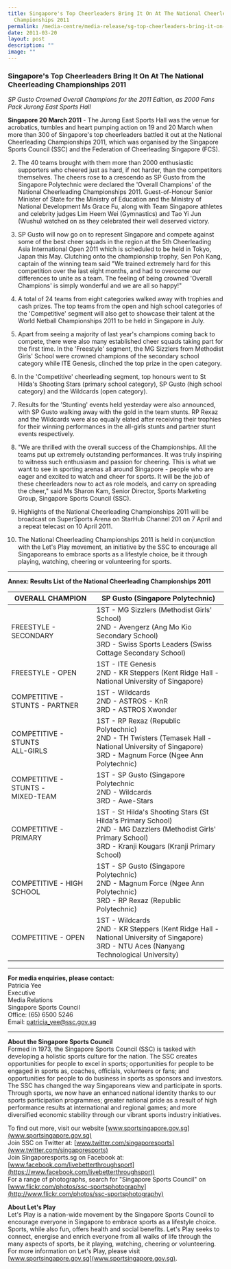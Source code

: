 ```yaml
---
title: Singapore's Top Cheerleaders Bring It On At The National Cheerleading
  Championships 2011
permalink: /media-centre/media-release/sg-top-cheerleaders-bring-it-on-at-the-national-cheerleading-2011/
date: 2011-03-20
layout: post
description: ""
image: ""
---
```

### **Singapore's Top Cheerleaders Bring It On At The National Cheerleading Championships 2011**

_SP Gusto Crowned Overall Champions for the 2011 Edition, as 2000 Fans Pack Jurong East Sports Hall_

**Singapore 20 March 2011** - The Jurong East Sports Hall was the venue for acrobatics, tumbles and heart pumping action on 19 and 20 March when more than 300 of Singapore's top cheerleaders battled it out at the National Cheerleading Championships 2011, which was organised by the Singapore Sports Council (SSC) and the Federation of Cheerleading Singapore (FCS).

2. The 40 teams brought with them more than 2000 enthusiastic supporters who cheered just as hard, if not harder, than the competitors themselves. The cheers rose to a crescendo as SP Gusto from the Singapore Polytechnic were declared the 'Overall Champions' of the National Cheerleading Championships 2011. Guest-of-Honour Senior Minister of State for the Ministry of Education and the Ministry of National Development Ms Grace Fu, along with Team Singapore athletes and celebrity judges Lim Heem Wei (Gymnastics) and Tao Yi Jun (Wushu) watched on as they celebrated their well deserved victory.

3. SP Gusto will now go on to represent Singapore and compete against some of the best cheer squads in the region at the 5th Cheerleading Asia International Open 2011 which is scheduled to be held in Tokyo, Japan this May. Clutching onto the championship trophy, Sen Poh Kang, captain of the winning team said "We trained extremely hard for this competition over the last eight months, and had to overcome our differences to unite as a team. The feeling of being crowned 'Overall Champions' is simply wonderful and we are all so happy!"

4. A total of 24 teams from eight categories walked away with trophies and cash prizes. The top teams from the open and high school categories of the 'Competitive' segment will also get to showcase their talent at the World Netball Championships 2011 to be held in Singapore in July.

5. Apart from seeing a majority of last year's champions coming back to compete, there were also many established cheer squads taking part for the first time. In the 'Freestyle' segment, the MG Sizzlers from Methodist Girls' School were crowned champions of the secondary school category while ITE Genesis, clinched the top prize in the open category.

6. In the 'Competitive' cheerleading segment, top honours went to St Hilda's Shooting Stars (primary school category), SP Gusto (high school category) and the Wildcards (open category).

7. Results for the 'Stunting' events held yesterday were also announced, with SP Gusto walking away with the gold in the team stunts. RP Rexaz and the Wildcards were also equally elated after receiving their trophies for their winning performances in the all-girls stunts and partner stunt events respectively.

8. "We are thrilled with the overall success of the Championships. All the teams put up extremely outstanding performances. It was truly inspiring to witness such enthusiasm and passion for cheering. This is what we want to see in sporting arenas all around Singapore - people who are eager and excited to watch and cheer for sports. It will be the job of these cheerleaders now to act as role models, and carry on spreading the cheer," said Ms Sharon Kam, Senior Director, Sports Marketing Group, Singapore Sports Council (SSC).

9. Highlights of the National Cheerleading Championships 2011 will be broadcast on SuperSports Arena on StarHub Channel 201 on 7 April and a repeat telecast on 10 April 2011.

10. The National Cheerleading Championships 2011 is held in conjunction with the Let's Play movement, an initiative by the SSC to encourage all Singaporeans to embrace sports as a lifestyle choice, be it through playing, watching, cheering or volunteering for sports.

---

**Annex: Results List of the National Cheerleading Championships 2011**

| OVERALL CHAMPION                      | SP Gusto (Singapore Polytechnic)                                                                                                                                     |
| ------------------------------------- | -------------------------------------------------------------------------------------------------------------------------------------------------------------------- |
| FREESTYLE - SECONDARY                 | 1ST - MG Sizzlers (Methodist Girls' School) <br>2ND - Avengerz (Ang Mo Kio Secondary School) <br>3RD - Swiss Sports Leaders (Swiss Cottage Secondary School)         |
| FREESTYLE - OPEN                      | 1ST - ITE Genesis <br>2ND - KR Steppers (Kent Ridge Hall - National University of Singapore)                                                                         |
| COMPETITIVE - STUNTS - PARTNER        | 1ST - Wildcards <br>2ND - ASTROS - KnR <br>3RD - ASTROS Xwonder                                                                                                    |
| COMPETITIVE - STUNTS <br>ALL-GIRLS    | 1ST - RP Rexaz (Republic Polytechnic) <br>2ND - TH Twisters (Temasek Hall - National University of Singapore) <br>3RD - Magnum Force (Ngee Ann Polytechnic)          |
| COMPETITIVE - STUNTS - <br>MIXED-TEAM | 1ST - SP Gusto (Singapore Polytechnic <br>2ND - Wildcards <br>3RD - Awe-Stars                                                                                        |
| COMPETITIVE - PRIMARY                 | 1ST - St Hilda's Shooting Stars (St Hilda's Primary School) <br>2ND - MG Dazzlers (Methodist Girls' Primary School) <br>3RD - Kranji Kougars (Kranji Primary School) |
| COMPETITIVE - HIGH SCHOOL             | 1ST - SP Gusto (Singapore Polytechnic) <br>2ND - Magnum Force (Ngee Ann Polytechnic) <br>3RD - RP Rexaz (Republic Polytechnic)                                       |
| COMPETITIVE - OPEN                    | 1ST - Wildcards  <br>2ND - KR Steppers (Kent Ridge Hall - National University of Singapore) <br>3RD - NTU Aces (Nanyang Technological University)                    |

---

**For media enquiries, please contact:**
<br>
Patricia Yee
<br>Executive
<br>Media Relations
<br>Singapore Sports Council
<br>Office: (65) 6500 5246
<br>Email: [patricia_yee@ssc.gov.sg](patricia_yee@ssc.gov.sg)

---

**About the Singapore Sports Council**<br>
Formed in 1973, the Singapore Sports Council (SSC) is tasked with developing a holistic sports culture for the nation. The SSC creates opportunities for people to excel in sports; opportunities for people to be engaged in sports as, coaches, officials, volunteers or fans; and opportunities for people to do business in sports as sponsors and investors. The SSC has changed the way Singaporeans view and participate in sports. Through sports, we now have an enhanced national identity thanks to our sports participation programmes; greater national pride as a result of high performance results at international and regional games; and more diversified economic stability through our vibrant sports industry initiatives.

To find out more, visit our website [www.sportsingapore.gov.sg](www.sportsingapore.gov.sg)<br>
Join SSC on Twitter at: [www.twitter.com/singaporesports](www.twitter.com/singaporesports)<br>
Join Singaporesports.sg on Facebook at: [www.facebook.com/livebetterthroughsport](https://www.facebook.com/livebetterthroughsport)<br>
For a range of photographs, search for "Singapore Sports Council" on [www.flickr.com/photos/ssc-sportsphotography](http://www.flickr.com/photos/ssc-sportsphotography)

**About Let's Play**<br>
Let's Play is a nation-wide movement by the Singapore Sports Council to encourage everyone in Singapore to embrace sports as a lifestyle choice. Sports, while also fun, offers health and social benefits. Let's Play seeks to connect, energise and enrich everyone from all walks of life through the many aspects of sports, be it playing, watching, cheering or volunteering. For more information on Let's Play, please visit [www.sportsingapore.gov.sg](www.sportsingapore.gov.sg).